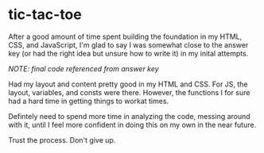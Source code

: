 # tic-tac-toe

After a good amount of time spent building the foundation in my HTML, CSS, and JavaScript, I'm glad to say I was somewhat close to the answer key (or had the right idea but unsure how to write it) in my inital attempts.

*NOTE: final code referenced from answer key*

Had my layout and content pretty good in my HTML and CSS. For JS, the layout, variables, and consts were there. However, the functions I 
for sure had a hard time in getting things to workat times.

Defintely need to spend more time in analyzing the code, messing around with it, until I feel more confident in doing this on my own 
in the near future.

Trust the process. Don't give up.
